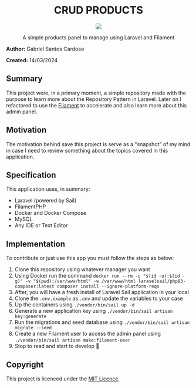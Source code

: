 <div align="center">
  <h1>CRUD PRODUCTS</h1>

  <img src="https://skillicons.dev/icons?i=laravel,docker,mysql,vscode,github,markdown" />

  <p>A simple products panel to manage using Laravel and Filament</p>
</div>

**Author:** Gabriel Santos Cardoso

**Created:** 14/03/2024

## Summary

This project were, in a primary moment, a simple repository made with the purpose to learn more about the Repository Pattern in Laravel. Later on I refactored to use the [Filament](https://filamentphp.com/) to accelerate and also learn more about this admin panel.

## Motivation

The motivation behind save this project is serve as a "snapshot" of my mind in case I need to review something about the topics covered in this application.

## Specification

This application uses, in summary:

- Laravel (powered by Sail)
- FilamentPHP
- Docker and Docker Compose
- MySQL
- Any IDE or Text Editor

## Implementation

To contribute or just use this app you must follow the steps as below:

1. Clone this repository using whatever manager you want
2. Using Docker run the command `docker run --rm -u "$(id -u):$(id -g)" -v "$(pwd):/var/www/html" -w /var/www/html laravelsail/php83-composer:latest composer install --ignore-platform-reqs`
3. After, you will have a fresh install of Laravel Sail application in your local
4. Clone the `.env.example` as `.env` and update the variables to your case
5. Up the containers using `./vendor/bin/sail up -d`
6. Generate a new application key using `./vendor/bin/sail artisan key:generate`
7. Run the migrations and seed database using `./vendor/bin/sail artisan migrate --seed`
8. Create a new Filament user to access the admin panel using `./vendor/bin/sail artisan make:filament-user`
9. Stop to read and start to develop 🤡

## Copyright

This project is licenced under the [MIT Licence](LICENSE).
